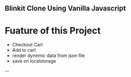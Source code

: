 ## Blinkit Clone Using Vanilla Javascript

# Fuature of this Project
- Checkout Cart 
- Add to cart 
- render dynemic data from json file
- save on localstorage

-- 

